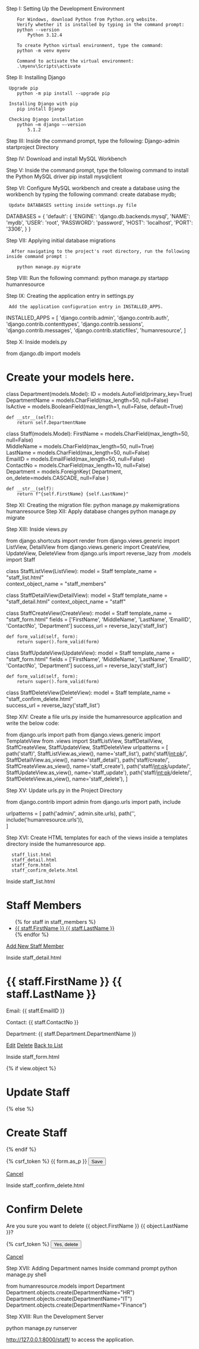 Step I: Setting Up the Development Environment

        For Windows, download Python from Python.org website.
        Verify whether it is installed by typing in the command prompt:
		python --version
			Python 3.12.4

        To create Python virtual environment, type the command:
		python -m venv myenv

        Command to activate the virtual environment:
		.\myenv\Scripts\activate
       

Step II: Installing Django

	 Upgrade pip
		python -m pip install --upgrade pip

	 Installing Django with pip
		pip install Django

	 Checking Django installation
		python –m django –-version
			5.1.2

Step III: Inside the command prompt, type the following:
		Django-admin startproject Directory

Step IV: Download and install MySQL Workbench

Step V: Inside the command prompt, type the following command to install the Python MySQL driver
		pip install mysqlclient

Step VI: Configure MySQL workbench and create a database using the workbench by typing the following command:
		create database mydb;
	 
	 Update DATABASES setting inside settings.py file

DATABASES = {
    'default': {
        'ENGINE': 'django.db.backends.mysql',
        'NAME': 'mydb',
        'USER': 'root',
        'PASSWORD': 'password',
        'HOST': 'localhost',
        'PORT': '3306',
    }
}

Step VII: Applying initial database migrations
	  
	  After navigating to the project's root directory, run the following inside command prompt :

		python manage.py migrate

Step VIII: Run the following command:
		python manage.py startapp humanresource  

Step IX: Creating the application entry in settings.py

	 Add the application configuration entry in INSTALLED_APPS.

INSTALLED_APPS = [
    'django.contrib.admin',
    'django.contrib.auth',
    'django.contrib.contenttypes',
    'django.contrib.sessions',
    'django.contrib.messages',
    'django.contrib.staticfiles',
    'humanresource',
]

Step X: Inside models.py

from django.db import models

# Create your models here.
class Department(models.Model):
    ID = models.AutoField(primary_key=True)  
    DepartmentName = models.CharField(max_length=50, null=False)  
    IsActive = models.BooleanField(max_length=1, null=False, default=True)  

    def __str__(self):
        return self.DepartmentName

class Staff(models.Model): 
    FirstName = models.CharField(max_length=50, null=False)  
    MiddleName = models.CharField(max_length=50, null=True)  
    LastName = models.CharField(max_length=50, null=False)  
    EmailID = models.EmailField(max_length=50, null=False)  
    ContactNo = models.CharField(max_length=10, null=False)  
    Department = models.ForeignKey(
        Department, 
        on_delete=models.CASCADE, 
        null=False
    )  

    def __str__(self):
        return f"{self.FirstName} {self.LastName}"


Step XI: Creating the migration file:
		python manage.py makemigrations humanresource
Step XII: Apply database changes
		python manage.py migrate

Step XIII: Inside views.py

from django.shortcuts import render
from django.views.generic import ListView, DetailView
from django.views.generic import CreateView, UpdateView, DeleteView
from django.urls import reverse_lazy
from .models import Staff

class StaffListView(ListView):
    model = Staff
    template_name = "staff_list.html"  
    context_object_name = "staff_members"  
    
class StaffDetailView(DetailView):
    model = Staff
    template_name = "staff_detail.html" 
    context_object_name = "staff" 

class StaffCreateView(CreateView):
    model = Staff
    template_name = "staff_form.html" 
    fields = ['FirstName', 'MiddleName', 'LastName', 'EmailID', 'ContactNo', 'Department']
    success_url = reverse_lazy('staff_list')  

    def form_valid(self, form):
        return super().form_valid(form)
    
class StaffUpdateView(UpdateView):
    model = Staff
    template_name = "staff_form.html" 
    fields = ['FirstName', 'MiddleName', 'LastName', 'EmailID', 'ContactNo', 'Department']
    success_url = reverse_lazy('staff_list')  

    def form_valid(self, form):
        return super().form_valid(form)
    
class StaffDeleteView(DeleteView):
    model = Staff
    template_name = "staff_confirm_delete.html"  
    success_url = reverse_lazy('staff_list')


Step XIV: Create a file urls.py inside the humanresource application and write the below code:

from django.urls import path
from django.views.generic import TemplateView
from .views import StaffListView, StaffDetailView, StaffCreateView, StaffUpdateView, StaffDeleteView
urlpatterns = [
    path('staff/', StaffListView.as_view(), name='staff_list'),
    path('staff/<int:pk>/', StaffDetailView.as_view(), name='staff_detail'),
    path('staff/create/', StaffCreateView.as_view(), name='staff_create'),
    path('staff/<int:pk>/update/', StaffUpdateView.as_view(), name='staff_update'),
    path('staff/<int:pk>/delete/', StaffDeleteView.as_view(), name='staff_delete'),
]

Step XV: Update urls.py in the Project Directory

from django.contrib import admin
from django.urls import path, include

urlpatterns = [
    path('admin/', admin.site.urls),
    path('', include('humanresource.urls')),  
]

Step XVI: Create HTML templates for each of the views inside a templates directory inside the humanresource app. 

	  staff_list.html
	  staff_detail.html
	  staff_form.html
	  staff_confirm_delete.html

Inside staff_list.html

<h1>Staff Members</h1>
<ul>
    {% for staff in staff_members %}
        <li>
            <a href="{% url 'staff_detail' staff.id %}">{{ staff.FirstName }} {{ staff.LastName }}</a>
        </li>
    {% endfor %}
</ul>
<a href="{% url 'staff_create' %}">Add New Staff Member</a>

Inside staff_detail.html

<h1>{{ staff.FirstName }} {{ staff.LastName }}</h1>
<p>Email: {{ staff.EmailID }}</p>
<p>Contact: {{ staff.ContactNo }}</p>
<p>Department: {{ staff.Department.DepartmentName }}</p>
<a href="{% url 'staff_update' staff.id %}">Edit</a>
<a href="{% url 'staff_delete' staff.id %}">Delete</a>
<a href="{% url 'staff_list' %}">Back to List</a>

Inside staff_form.html

{% if view.object %}
    <h1>Update Staff</h1>
{% else %}
    <h1>Create Staff</h1>
{% endif %}
<form method="post">
    {% csrf_token %}
    {{ form.as_p }}
    <button type="submit">Save</button>
</form>
<a href="{% url 'staff_list' %}">Cancel</a>


Inside staff_confirm_delete.html

<h1>Confirm Delete</h1>
<p>Are you sure you want to delete {{ object.FirstName }} {{ object.LastName }}?</p>
<form method="post">
    {% csrf_token %}
    <button type="submit">Yes, delete</button>
</form>
<a href="{% url 'staff_list' %}">Cancel</a>


Step XVII: Adding Department names
Inside command prompt
	python manage.py shell

from humanresource.models import Department
Department.objects.create(DepartmentName="HR")
Department.objects.create(DepartmentName="IT")
Department.objects.create(DepartmentName="Finance")

Step XVIII: Run the Development Server

python manage.py runserver

http://127.0.0.1:8000/staff/ to access the application.
